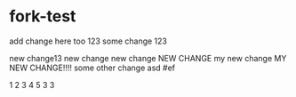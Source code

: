 # fork-test
add change here too 123
some change
123

new change13
new change
new change
NEW CHANGE
my new change
MY NEW CHANGE!!!!
some other change
asd
#ef


1
2
3
4
5
3
3

